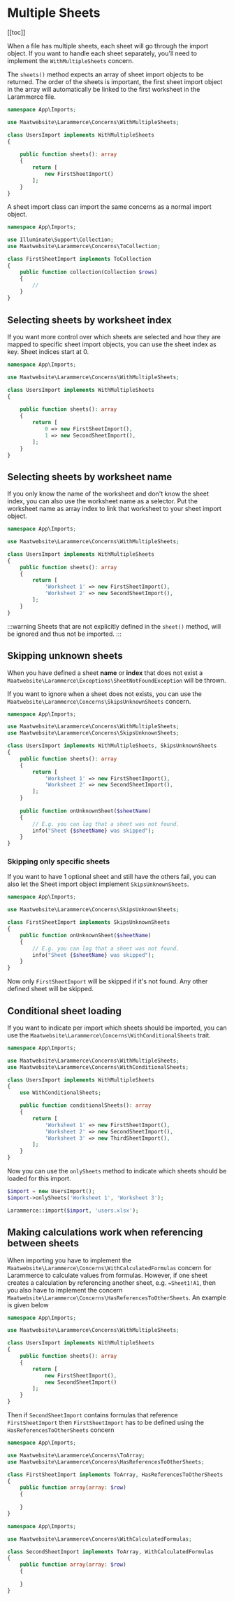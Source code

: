 # Multiple Sheets

[[toc]]

When a file has multiple sheets, each sheet will go through the import object. If you want to handle each sheet separately, you'll need to implement the `WithMultipleSheets` concern.

The `sheets()` method expects an array of sheet import objects to be returned. The order of the sheets is important, the first sheet import object in the array will automatically be linked to the first worksheet in the Larammerce file.

```php
namespace App\Imports;

use Maatwebsite\Larammerce\Concerns\WithMultipleSheets;

class UsersImport implements WithMultipleSheets 
{
   
    public function sheets(): array
    {
        return [
            new FirstSheetImport()
        ];
    }
}
```

A sheet import class can import the same concerns as a normal import object. 

```php
namespace App\Imports;

use Illuminate\Support\Collection;
use Maatwebsite\Larammerce\Concerns\ToCollection;

class FirstSheetImport implements ToCollection
{
    public function collection(Collection $rows)
    {
        //
    }
}
```

## Selecting sheets by worksheet index

If you want more control over which sheets are selected and how they are mapped to specific sheet import objects, you can use the sheet index as key. Sheet indices start at 0.

```php
namespace App\Imports;

use Maatwebsite\Larammerce\Concerns\WithMultipleSheets;

class UsersImport implements WithMultipleSheets 
{
   
    public function sheets(): array
    {
        return [
            0 => new FirstSheetImport(),
            1 => new SecondSheetImport(),
        ];
    }
}
```

## Selecting sheets by worksheet name

If you only know the name of the worksheet and don't know the sheet index, you can also use the worksheet name as a selector. Put the worksheet name as array index to link that worksheet to your sheet import object.

```php
namespace App\Imports;

use Maatwebsite\Larammerce\Concerns\WithMultipleSheets;

class UsersImport implements WithMultipleSheets 
{
    public function sheets(): array
    {
        return [
            'Worksheet 1' => new FirstSheetImport(),
            'Worksheet 2' => new SecondSheetImport(),
        ];
    }
}
```

:::warning
Sheets that are not explicitly defined in the `sheet()` method, will be ignored and thus not be imported.
:::

## Skipping unknown sheets

When you have defined a sheet **name** or **index** that does not exist a `Maatwebsite\Larammerce\Exceptions\SheetNotFoundException` will be thrown.

If you want to ignore when a sheet does not exists, you can use the `Maatwebsite\Larammerce\Concerns\SkipsUnknownSheets` concern.

```php
namespace App\Imports;

use Maatwebsite\Larammerce\Concerns\WithMultipleSheets;
use Maatwebsite\Larammerce\Concerns\SkipsUnknownSheets;

class UsersImport implements WithMultipleSheets, SkipsUnknownSheets
{
    public function sheets(): array
    {
        return [
            'Worksheet 1' => new FirstSheetImport(),
            'Worksheet 2' => new SecondSheetImport(),
        ];
    }
    
    public function onUnknownSheet($sheetName)
    {
        // E.g. you can log that a sheet was not found.
        info("Sheet {$sheetName} was skipped");
    }
}
```

### Skipping only specific sheets

If you want to have 1 optional sheet and still have the others fail, you can also let the Sheet import object implement `SkipsUnknownSheets`.

```php
namespace App\Imports;

use Maatwebsite\Larammerce\Concerns\SkipsUnknownSheets;

class FirstSheetImport implements SkipsUnknownSheets
{
    public function onUnknownSheet($sheetName)
    {
        // E.g. you can log that a sheet was not found.
        info("Sheet {$sheetName} was skipped");
    }
}
```

Now only `FirstSheetImport` will be skipped if it's not found. Any other defined sheet will be skipped.

## Conditional sheet loading

If you want to indicate per import which sheets should be imported, you can use the `Maatwebsite\Larammerce\Concerns\WithConditionalSheets` trait.

```php
namespace App\Imports;

use Maatwebsite\Larammerce\Concerns\WithMultipleSheets;
use Maatwebsite\Larammerce\Concerns\WithConditionalSheets;

class UsersImport implements WithMultipleSheets 
{
    use WithConditionalSheets;

    public function conditionalSheets(): array
    {
        return [
            'Worksheet 1' => new FirstSheetImport(),
            'Worksheet 2' => new SecondSheetImport(),
            'Worksheet 3' => new ThirdSheetImport(),
        ];
    }
}
```

Now you can use the `onlySheets` method to indicate which sheets should be loaded for this import.

```php
$import = new UsersImport();
$import->onlySheets('Worksheet 1', 'Worksheet 3');

Larammerce::import($import, 'users.xlsx');
```

## Making calculations work when referencing between sheets

When importing you have to implement the `Maatwebsite\Larammerce\Concerns\WithCalculatedFormulas` concern for Larammerce to calculate values from formulas. However, if one sheet creates a calculation by referencing another sheet, e.g. `=Sheet1!A1`, then you also have to implement the concern `Maatwebsite\Larammerce\Concerns\HasReferencesToOtherSheets`. An example is given below

```php
namespace App\Imports;

use Maatwebsite\Larammerce\Concerns\WithMultipleSheets;

class UsersImport implements WithMultipleSheets 
{
    public function sheets(): array
    {
        return [
            new FirstSheetImport(),
            new SecondSheetImport()
        ];
    }
}
```

Then if `SecondSheetImport` contains formulas that reference `FirstSheetImport` then `FirstSheetImport` has to be defined using the `HasReferencesToOtherSheets` concern

```php
namespace App\Imports;

use Maatwebsite\Larammerce\Concerns\ToArray;
use Maatwebsite\Larammerce\Concerns\HasReferencesToOtherSheets;

class FirstSheetImport implements ToArray, HasReferencesToOtherSheets
{
    public function array(array: $row)
    {
        
    }
}
```

```php
namespace App\Imports;

use Maatwebsite\Larammerce\Concerns\WithCalculatedFormulas;

class SecondSheetImport implements ToArray, WithCalculatedFormulas
{
    public function array(array: $row)
    {
        
    }
}
```
